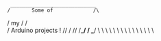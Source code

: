 
     ____________________________
    /       Some of             /\
   /          my               / /\
  /    Arduino projects !     /\/
 /                           /\/
/___________________________/ /
\___________________________\/
 \ \ \ \ \ \ \ \ \ \ \ \ \ \ \
